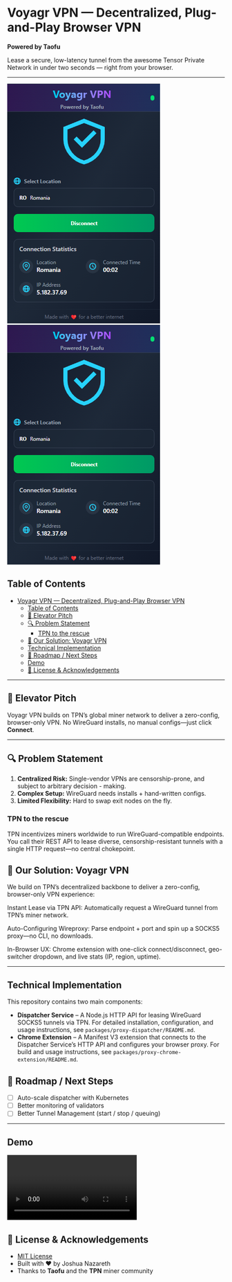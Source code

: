 # Voyagr VPN — Decentralized, Plug-and-Play Browser VPN  
**Powered by Taofu**

Lease a secure, low-latency tunnel from the awesome Tensor Private Network in under two seconds — right from your browser.

---

<!-- 📸 Extension UI screenshot -->
![Voyagr VPN UI](./demo/extension-ui_connected.png) 
![Voyagr VPN UI - Diconnected](./demo/extension-ui_connected.png)


## Table of Contents
- [Voyagr VPN — Decentralized, Plug-and-Play Browser VPN](#voyagr-vpn--decentralized-plug-and-play-browser-vpn)
  - [Table of Contents](#table-of-contents)
  - [🎯 Elevator Pitch](#-elevator-pitch)
  - [🔍 Problem Statement](#-problem-statement)
    - [TPN to the rescue](#tpn-to-the-rescue)
  - [🚀 Our Solution: Voyagr VPN](#-our-solution-voyagr-vpn)
  - [Technical Implementation](#technical-implementation)
  - [🚧 Roadmap / Next Steps](#-roadmap--next-steps)
  - [Demo](#demo)
  - [📄 License \& Acknowledgements](#-license--acknowledgements)

---

## 🎯 Elevator Pitch
Voyagr VPN builds on TPN’s global miner network to deliver a zero-config, browser-only VPN. No WireGuard installs, no manual configs—just click **Connect**.

---

## 🔍 Problem Statement
1. **Centralized Risk:** Single-vendor VPNs are censorship-prone, and subject to arbitrary decision - making.  
2. **Complex Setup:** WireGuard needs installs + hand-written configs.  
3. **Limited Flexibility:** Hard to swap exit nodes on the fly.

### TPN to the rescue  
TPN incentivizes miners worldwide to run WireGuard-compatible endpoints. You call their REST API to lease diverse, censorship-resistant tunnels with a single HTTP request—no central chokepoint.

## 🚀 Our Solution: Voyagr VPN
We build on TPN’s decentralized backbone to deliver a zero-config, browser-only VPN experience:

Instant Lease via TPN API: Automatically request a WireGuard tunnel from TPN’s miner network.

Auto-Configuring Wireproxy: Parse endpoint + port and spin up a SOCKS5 proxy—no CLI, no downloads.

In-Browser UX: Chrome extension with one-click connect/disconnect, geo-switcher dropdown, and live stats (IP, region, uptime).

---

## Technical Implementation

This repository contains two main components:

- **Dispatcher Service** – A Node.js HTTP API for leasing WireGuard SOCKS5 tunnels via TPN. For detailed installation, configuration, and usage instructions, see `packages/proxy-dispatcher/README.md`.
- **Chrome Extension** – A Manifest V3 extension that connects to the Dispatcher Service’s HTTP API and configures your browser proxy. For build and usage instructions, see `packages/proxy-chrome-extension/README.md`.

## 🚧 Roadmap / Next Steps
- [ ] Auto-scale dispatcher with Kubernetes  
- [ ] Better monitoring of validators
- [ ] Better Tunnel Management (start  / stop / queuing)

---

## Demo
![Demo](./demo/voyagr_vpn_demo.mp4)

## 📄 License & Acknowledgements
- [MIT License](./LICENSE)  
- Built with ❤️ by Joshua Nazareth
- Thanks to **Taofu** and the **TPN** miner community
